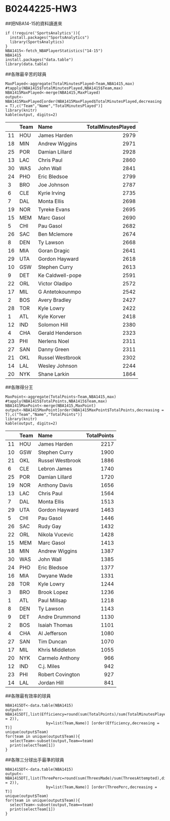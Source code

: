 # B0244225-HW3
##把NBA14-15的資料讀進來
```{r results='hide',message=FALSE,cache=T}
if (!require('SportsAnalytics')){
  install.packages("SportsAnalytics")
  library(SportsAnalytics)
}
NBA1415<-fetch_NBAPlayerStatistics("14-15")
NBA1415
install.packages("data.table")
library(data.table)
```
##各隊最辛苦的球員
```{r}
MaxPlayed<-aggregate(TotalMinutesPlayed~Team,NBA1415,max)
#tapply(NBA1415$TotalMinutesPlayed,NBA1415$Team,max)
NBA1415MaxPlayed<-merge(NBA1415,MaxPlayed)
output<-NBA1415MaxPlayed[order(NBA1415MaxPlayed$TotalMinutesPlayed,decreasing = T),c("Team","Name","TotalMinutesPlayed")]
library(knitr)
kable(output, digits=2)
```
|   |Team |Name             | TotalMinutesPlayed|
|:--|:----|:----------------|------------------:|
|11 |HOU  |James Harden     |               2979|
|18 |MIN  |Andrew Wiggins   |               2971|
|25 |POR  |Damian Lillard   |               2928|
|13 |LAC  |Chris Paul       |               2860|
|30 |WAS  |John Wall        |               2841|
|24 |PHO  |Eric Bledsoe     |               2799|
|3  |BRO  |Joe Johnson      |               2787|
|6  |CLE  |Kyrie Irving     |               2735|
|7  |DAL  |Monta Ellis      |               2698|
|19 |NOR  |Tyreke Evans     |               2695|
|15 |MEM  |Marc Gasol       |               2690|
|5  |CHI  |Pau Gasol        |               2682|
|26 |SAC  |Ben Mclemore     |               2674|
|8  |DEN  |Ty Lawson        |               2668|
|16 |MIA  |Goran Dragic     |               2641|
|29 |UTA  |Gordon Hayward   |               2618|
|10 |GSW  |Stephen Curry    |               2613|
|9  |DET  |Ke Caldwell-pope |               2591|
|22 |ORL  |Victor Oladipo   |               2572|
|17 |MIL  |G Antetokounmpo  |               2542|
|2  |BOS  |Avery Bradley    |               2427|
|28 |TOR  |Kyle Lowry       |               2422|
|1  |ATL  |Kyle Korver      |               2418|
|12 |IND  |Solomon Hill     |               2380|
|4  |CHA  |Gerald Henderson |               2323|
|23 |PHI  |Nerlens Noel     |               2311|
|27 |SAN  |Danny Green      |               2311|
|21 |OKL  |Russel Westbrook |               2302|
|14 |LAL  |Wesley Johnson   |               2244|
|20 |NYK  |Shane Larkin     |               1864|
##各隊得分王
```{r}
MaxPoint<-aggregate(TotalPoints~Team,NBA1415,max)
#tapply(NBA1415$TotalPoints,NBA1415$Team,max)
NBA1415MaxPoint<-merge(NBA1415,MaxPoint)
output<-NBA1415MaxPoint[order(NBA1415MaxPoint$TotalPoints,decreasing = T),c("Team","Name","TotalPoints")]
library(knitr)
kable(output, digits=2)
```
|   |Team |Name             | TotalPoints|
|:--|:----|:----------------|-----------:|
|11 |HOU  |James Harden     |        2217|
|10 |GSW  |Stephen Curry    |        1900|
|21 |OKL  |Russel Westbrook |        1886|
|6  |CLE  |Lebron James     |        1740|
|25 |POR  |Damian Lillard   |        1720|
|19 |NOR  |Anthony Davis    |        1656|
|13 |LAC  |Chris Paul       |        1564|
|7  |DAL  |Monta Ellis      |        1513|
|29 |UTA  |Gordon Hayward   |        1463|
|5  |CHI  |Pau Gasol        |        1446|
|26 |SAC  |Rudy Gay         |        1432|
|22 |ORL  |Nikola Vucevic   |        1428|
|15 |MEM  |Marc Gasol       |        1413|
|18 |MIN  |Andrew Wiggins   |        1387|
|30 |WAS  |John Wall        |        1385|
|24 |PHO  |Eric Bledsoe     |        1377|
|16 |MIA  |Dwyane Wade      |        1331|
|28 |TOR  |Kyle Lowry       |        1244|
|3  |BRO  |Brook Lopez      |        1236|
|1  |ATL  |Paul Millsap     |        1218|
|8  |DEN  |Ty Lawson        |        1143|
|9  |DET  |Andre Drummond   |        1130|
|2  |BOS  |Isaiah Thomas    |        1101|
|4  |CHA  |Al Jefferson     |        1080|
|27 |SAN  |Tim Duncan       |        1070|
|17 |MIL  |Khris Middleton  |        1055|
|20 |NYK  |Carmelo Anthony  |         966|
|12 |IND  |C.j. Miles       |         942|
|23 |PHI  |Robert Covington |         927|
|14 |LAL  |Jordan Hill      |         841|
##各隊最有效率的球員
```{r}
NBA1415DT<-data.table(NBA1415)
output<-NBA1415DT[,list(Efficiency=round(sum(TotalPoints)/sum(TotalMinutesPlayed),digits = 2)),
                  by=list(Team,Name)] [order(Efficiency,decreasing = T)]
unique(output$Team)
for(team in unique(output$Team)){
  selectTeam<-subset(output,Team==team)
  print(selectTeam[1])
}
```
##各隊三分球出手最準的球員
```{r}
NBA1415DT<-data.table(NBA1415)
output<-NBA1415DT[,list(ThreePerc=round(sum(ThreesMade)/sum(ThreesAttempted),digits = 2)),
                  by=list(Team,Name)] [order(ThreePerc,decreasing = T)]
unique(output$Team)
for(team in unique(output$Team)){
  selectTeam<-subset(output,Team==team)
  print(selectTeam[1])
}
